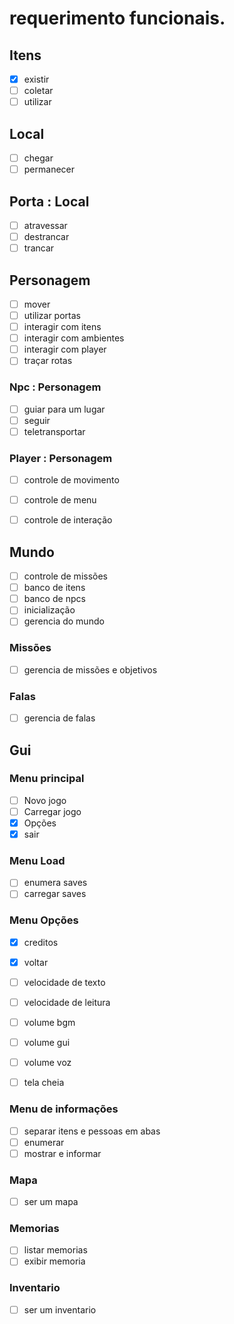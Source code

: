 ﻿# requerimento funcionais.

## Itens
- [x] existir
- [ ] coletar
- [ ] utilizar

## Local
- [ ] chegar
- [ ] permanecer

## Porta : Local
- [ ] atravessar
- [ ] destrancar
- [ ] trancar

## Personagem
- [ ] mover
- [ ] utilizar portas
- [ ] interagir com itens
- [ ] interagir com ambientes
- [ ] interagir com player
- [ ] traçar rotas

### Npc : Personagem
- [ ] guiar para um lugar
- [ ] seguir
- [ ] teletransportar

### Player : Personagem
- [ ] controle de movimento
- [ ] controle de menu
- [ ] controle de interação


## Mundo
- [ ] controle de missões
- [ ] banco de itens
- [ ] banco de npcs
- [ ] inicialização
- [ ] gerencia do mundo

### Missões
- [ ] gerencia de missões e objetivos

### Falas
- [ ] gerencia de falas

## Gui
### Menu principal
- [ ] Novo jogo
- [ ] Carregar jogo
- [x] Opções
- [x] sair

### Menu Load
- [ ] enumera saves
- [ ] carregar saves

### Menu Opções
- [x] creditos
- [x] voltar
- [ ] velocidade de texto
- [ ] velocidade de leitura
- [ ] volume bgm
- [ ] volume gui
- [ ] volume voz
- [ ] tela cheia


### Menu de informações
- [ ] separar itens e pessoas em abas
- [ ] enumerar
- [ ] mostrar e informar

### Mapa
- [ ] ser um mapa

### Memorias
- [ ] listar memorias
- [ ] exibir memoria

### Inventario
- [ ] ser um inventario

